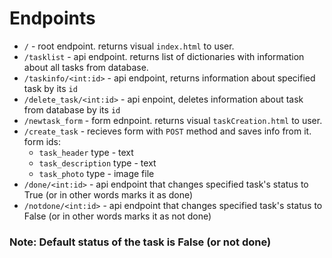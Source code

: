 # Endpoints
- `/` - root endpoint. returns visual `index.html` to user.
- `/tasklist` - api endpoint. returns list of dictionaries with information about all tasks from database.
- `/taskinfo/<int:id>` - api endpoint, returns information about specified task by its `id`
- `/delete_task/<int:id>` - api enpoint, deletes information about task from database by its `id`
- `/newtask_form` - form ednpoint. returns visual `taskCreation.html` to user.
- `/create_task` - recieves form with `POST` method and saves info from it. form ids:
  - `task_header` type - text
  - `task_description` type - text
  - `task_photo` type - image file
- `/done/<int:id>` - api endpoint that changes specified task's status to True (or in other words marks it as done)
- `/notdone/<int:id>` - api endpoint that changes specified task's status to False (or in other words marks it as not done)
### Note: Default status of the task is False (or not done)